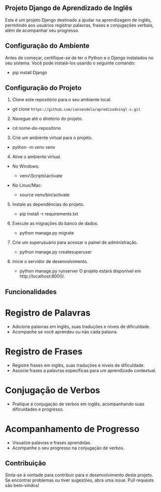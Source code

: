 ## Projeto Django de Aprendizado de Inglês

Este é um projeto Django destinado a ajudar na aprendizagem de inglês, permitindo aos usuários registrar palavras, frases e conjugações verbais, além de acompanhar seu progresso.


## Configuração do Ambiente

Antes de começar, certifique-se de ter o Python e o Django instalados no seu sistema. Você pode instalá-los usando o seguinte comando:

- pip install Django



## Configuração do Projeto

1. Clone este repositório para o seu ambiente local.
- git clone `https://github.com/iansendela/apredizadoingl-s.git`


2. Navegue até o diretório do projeto.
- cd nome-do-repositorio


3. Crie um ambiente virtual para o projeto.

- python -m venv venv


4. Ative o ambiente virtual.

- No Windows:
    - venv\Scripts\activate

- No Linux/Mac:
    - source venv/bin/activate


5. Instale as dependências do projeto.
    - pip install -r requirements.txt


6. Execute as migrações do banco de dados.
    - python manage.py migrate

7. Crie um superusuário para acessar o painel de administração.
    - python manage.py createsuperuser


8. Inicie o servidor de desenvolvimento.
    - python manage.py runserver
        O projeto estará disponível em http://localhost:8000/.

## Funcionalidades

# Registro de Palavras

- Adicione palavras em inglês, suas traduções e níveis de dificuldade.
- Acompanhe se você aprendeu ou não cada palavra.


# Registro de Frases

- Registre frases em inglês, suas traduções e níveis de dificuldade.
- Associe frases a palavras específicas para um aprendizado contextual.


# Conjugação de Verbos
- Pratique a conjugação de verbos em inglês, acompanhando suas dificuldades e progresso.

# Acompanhamento de Progresso
- Visualize palavras e frases aprendidas.
- Acompanhe o seu progresso na conjugação de verbos.


## Contribuição
Sinta-se à vontade para contribuir para o desenvolvimento deste projeto. Se encontrar problemas ou tiver sugestões, abra uma issue. Pull requests são bem-vindos!
